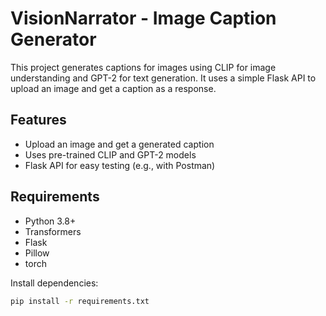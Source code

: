 # VisionNarrator - Image Caption Generator

This project generates captions for images using CLIP for image understanding and GPT-2 for text generation. It uses a simple Flask API to upload an image and get a caption as a response.

## Features

- Upload an image and get a generated caption
- Uses pre-trained CLIP and GPT-2 models
- Flask API for easy testing (e.g., with Postman)

## Requirements

- Python 3.8+
- Transformers
- Flask
- Pillow
- torch

Install dependencies:

```bash
pip install -r requirements.txt
